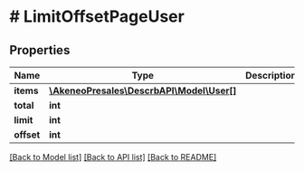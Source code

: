 # # LimitOffsetPageUser

## Properties

Name | Type | Description | Notes
------------ | ------------- | ------------- | -------------
**items** | [**\AkeneoPresales\DescrbAPI\Model\User[]**](User.md) |  |
**total** | **int** |  |
**limit** | **int** |  | [optional]
**offset** | **int** |  | [optional]

[[Back to Model list]](../../README.md#models) [[Back to API list]](../../README.md#endpoints) [[Back to README]](../../README.md)
